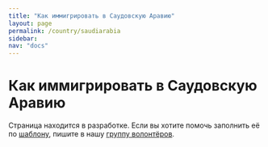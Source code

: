 ```yaml
---
title: "Как иммигрировать в Саудовскую Аравию"
layout: page
permalink: /country/saudiarabia
sidebar:
nav: "docs"
---
```


# Как иммигрировать в Саудовскую Аравию

Страница находится в разработке. Если вы хотите помочь заполнить её по [шаблону](/template), пишите в нашу [группу волонтёров](https://t.me/+FHi3FnJaoWJkMDAx).

